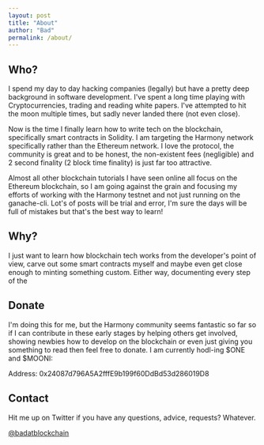 ```yaml
---
layout: post
title: "About"
author: "Bad"
permalink: /about/
---
```


## Who?

I spend my day to day hacking companies (legally) but have a pretty deep background in software development. I've spent a long time playing with Cryptocurrencies, trading and reading white papers. I've attempted to hit the moon multiple times, but sadly never landed there (not even close).

Now is the time I finally learn how to write tech on the blockchain, specifically smart contracts in Solidity. I am targeting the Harmony network specifically rather than the Ethereum network. I love the protocol, the community is great and to be honest, the non-existent fees (negligible) and 2 second finality (2 block time finality) is just far too attractive.

Almost all other blockchain tutorials I have seen online all focus on the Ethereum blockchain, so I am going against the grain and focusing my efforts of working with the Harmony testnet and not just running on the ganache-cli. Lot's of posts will be trial and error, I'm sure the days will be full of mistakes but that's the best way to learn!

## Why?

I just want to learn how blockchain tech works from the developer's point of view, carve out some smart contracts myself and maybe even get close enough to minting something custom. Either way, documenting every step of the

## Donate

I'm doing this for me, but the Harmony community seems fantastic so far so if I can contribute in these early stages by helping others get involved, showing newbies how to develop on the blockchain or even just giving you something to read then feel free to donate. I am currently hodl-ing $ONE and $MOONI:

Address: 0x24087d796A5A2fffE9b199f60DdBd53d286019D8

## Contact

Hit me up on Twitter if you have any questions, advice, requests? Whatever. 

[@badatblockchain](https://twitter.com/badatblockchain)

